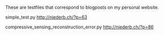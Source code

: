 These are testfiles that correspond to blogposts on my personal website.

simple_test.py
http://niederb.ch/?p=63

compressive_sensing_reconstruction_error.py
http://niederb.ch/?p=86
